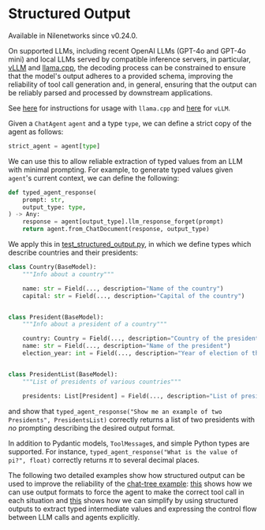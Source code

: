 # Structured Output

Available in Nilenetworks since v0.24.0.

On supported LLMs, including recent OpenAI LLMs (GPT-4o and GPT-4o mini) and local LLMs served by compatible inference servers,
in particular, [vLLM](https://github.com/vllm-project/vllm) and [llama.cpp](https://github.com/ggerganov/llama.cpp), the decoding process can be constrained to ensure that the model's output adheres to a provided schema, 
improving the reliability of tool call generation and, in general, ensuring that the output can be reliably parsed and processed by downstream applications.

See [here](../tutorials/local-llm-setup.md/#setup-llamacpp-with-a-gguf-model-from-huggingface) for instructions for usage with `llama.cpp` and [here](../tutorials/local-llm-setup.md/#setup-vllm-with-a-model-from-huggingface) for `vLLM`.

Given a `ChatAgent` `agent` and a type `type`, we can define a strict copy of the agent as follows:
```python
strict_agent = agent[type]
```

We can use this to allow reliable extraction of typed values from an LLM with minimal prompting. For example, to generate typed values given `agent`'s current context, we can define the following:

```python
def typed_agent_response(
    prompt: str,
    output_type: type,
) -> Any:
    response = agent[output_type].llm_response_forget(prompt)
    return agent.from_ChatDocument(response, output_type)
```

We apply this in [test_structured_output.py](https://github.com/Nilenetworks/Nilenetworks/blob/main/tests/main/test_structured_output.py), in which we define types which describe
countries and their presidents:
```python
class Country(BaseModel):
    """Info about a country"""

    name: str = Field(..., description="Name of the country")
    capital: str = Field(..., description="Capital of the country")


class President(BaseModel):
    """Info about a president of a country"""

    country: Country = Field(..., description="Country of the president")
    name: str = Field(..., description="Name of the president")
    election_year: int = Field(..., description="Year of election of the president")


class PresidentList(BaseModel):
    """List of presidents of various countries"""

    presidents: List[President] = Field(..., description="List of presidents")
```
and show that `typed_agent_response("Show me an example of two Presidents", PresidentsList)` correctly returns a list of two presidents with *no* prompting describing the desired output format.

In addition to Pydantic models, `ToolMessage`s, and simple Python types are supported. For instance, `typed_agent_response("What is the value of pi?", float)` correctly returns $\pi$ to several decimal places.

The following two detailed examples show how structured output can be used to improve the reliability of the [chat-tree example](https://github.com/Nilenetworks/Nilenetworks/blob/main/examples/basic/chat-tree.py): [this](https://github.com/Nilenetworks/Nilenetworks/blob/main/examples/basic/chat-tree-structured.py) shows how we can use output formats to force the agent to make the correct tool call in each situation and [this](https://github.com/Nilenetworks/Nilenetworks/blob/main/examples/basic/chat-tree-structured-simple.py) shows how we can simplify by using structured outputs to extract typed intermediate values and expressing the control flow between LLM calls and agents explicitly.
